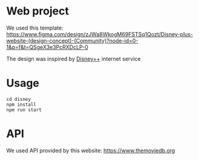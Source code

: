 # Web project

We used this template: https://www.figma.com/design/zJWa8WkogM69FSTSq1Qozt/Disney-plus-website-(design-concept)-(Community)?node-id=0-1&p=f&t=QSgeX3e3PcRXDcLP-0

The design was inspired by [Disney++](https://www.disneyplus.com/welcome) internet service

# Usage
```
cd disney
npm install
npm run start
```


# API

We used API provided by this website: https://www.themoviedb.org
